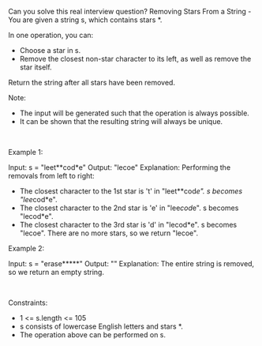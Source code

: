 Can you solve this real interview question? Removing Stars From a String - You are given a string s, which contains stars *.

In one operation, you can:

 * Choose a star in s.
 * Remove the closest non-star character to its left, as well as remove the star itself.

Return the string after all stars have been removed.

Note:

 * The input will be generated such that the operation is always possible.
 * It can be shown that the resulting string will always be unique.

 

Example 1:


Input: s = "leet**cod*e"
Output: "lecoe"
Explanation: Performing the removals from left to right:
- The closest character to the 1st star is 't' in "leet**cod*e". s becomes "lee*cod*e".
- The closest character to the 2nd star is 'e' in "lee*cod*e". s becomes "lecod*e".
- The closest character to the 3rd star is 'd' in "lecod*e". s becomes "lecoe".
There are no more stars, so we return "lecoe".

Example 2:


Input: s = "erase*****"
Output: ""
Explanation: The entire string is removed, so we return an empty string.


 

Constraints:

 * 1 <= s.length <= 105
 * s consists of lowercase English letters and stars *.
 * The operation above can be performed on s.